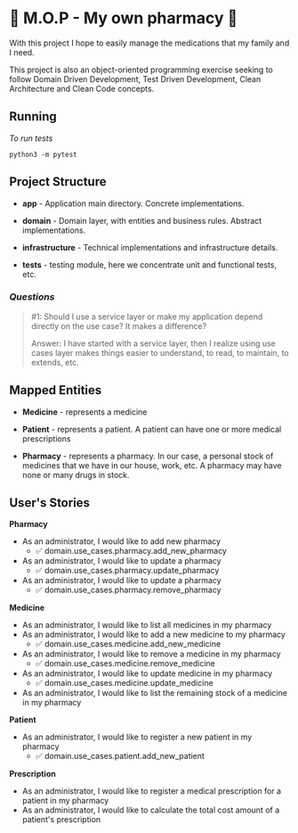 # :pill: M.O.P - My own pharmacy :pill:

With this project I hope to easily manage the medications that my family and I need.

This project is also an object-oriented programming exercise seeking to follow Domain Driven Development, Test Driven
Development, Clean Architecture and Clean Code concepts.

## Running

*To run tests*

```
python3 -m pytest
```

## Project Structure

- **app** - Application main directory. Concrete implementations.

- **domain** - Domain layer, with entities and business rules. Abstract implementations.

- **infrastructure** - Technical implementations and infrastructure details.

- **tests** - testing module, here we concentrate unit and functional tests, etc.

### _Questions_

> #1: Should I use a service layer or make my
> application depend directly on the use case?
> It makes a difference?
>  
> Answer: I have started with a service layer, then I realize
> using use cases layer makes things easier to understand,
> to read, to maintain, to extends, etc.

## Mapped Entities

- **Medicine** - represents a medicine

- **Patient** - represents a patient. A patient can have one or more medical prescriptions

- **Pharmacy** - represents a pharmacy. In our case, a personal stock of medicines that we have in our house, work, etc.
  A pharmacy may have none or many drugs in stock.

## User's Stories

**Pharmacy**

- As an administrator, I would like to add new pharmacy
  - :white_check_mark: domain.use_cases.pharmacy.add_new_pharmacy
- As an administrator, I would like to update a pharmacy
  - :white_check_mark: domain.use_cases.pharmacy.update_pharmacy
- As an administrator, I would like to update a pharmacy
  - :white_check_mark: domain.use_cases.pharmacy.remove_pharmacy

**Medicine**

- As an administrator, I would like to list all medicines in my pharmacy
- As an administrator, I would like to add a new medicine to my pharmacy
  - :white_check_mark: domain.use_cases.medicine.add_new_medicine
- As an administrator, I would like to remove a medicine in my pharmacy
  - :white_check_mark: domain.use_cases.medicine.remove_medicine
- As an administrator, I would like to update medicine in my pharmacy
  - :white_check_mark: domain.use_cases.medicine.update_medicine
- As an administrator, I would like to list the remaining stock of a medicine in my pharmacy

**Patient**

- As an administrator, I would like to register a new patient in my pharmacy
  - :white_check_mark: domain.use_cases.patient.add_new_patient

**Prescription**

- As an administrator, I would like to register a medical prescription for a patient in my pharmacy
- As an administrator, I would like to calculate the total cost amount of a patient's prescription